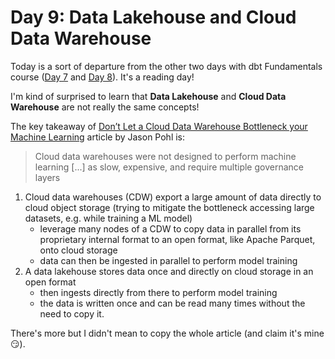 # Day 9: Data Lakehouse and Cloud Data Warehouse

Today is a sort of departure from the other two days with dbt Fundamentals course ([Day 7](007.md) and [Day 8](008.md)). It's a reading day!

I'm kind of surprised to learn that **Data Lakehouse** and **Cloud Data Warehouse** are not really the same concepts!

The key takeaway of [Don’t Let a Cloud Data Warehouse Bottleneck your Machine Learning](https://www.linkedin.com/pulse/dont-let-cloud-data-warehouse-bottleneck-your-machine-jason-pohl/) article by Jason Pohl is:

> Cloud data warehouses were not designed to perform machine learning [...] as slow, expensive, and require multiple governance layers

1. Cloud data warehouses (CDW) export a large amount of data directly to cloud object storage (trying to mitigate the bottleneck accessing large datasets, e.g. while training a ML model)
    * leverage many nodes of a CDW to copy data in parallel from its proprietary internal format to an open format, like Apache Parquet, onto cloud storage
    * data can then be ingested in parallel to perform model training
1. A data lakehouse stores data once and directly on cloud storage in an open format
    * then ingests directly from there to perform model training
    * the data is written once and can be read many times without the need to copy it.

There's more but I didn't mean to copy the whole article (and claim it's mine 😏).
